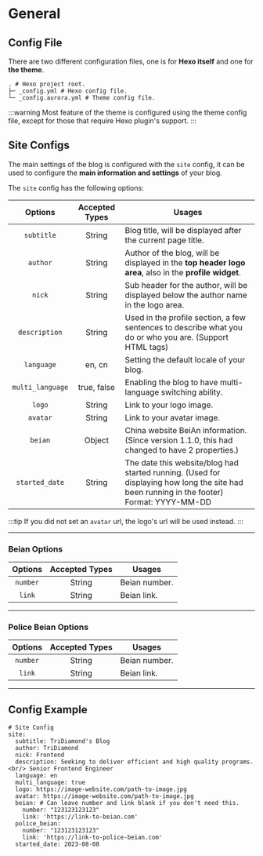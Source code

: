 # General

## Config File

There are two different configuration files, one is for **Hexo itself** and one for **the theme**.

```shell:no-line-numbers
. # Hexo project root.
├─ _config.yml # Hexo config file.
└─ _config.aurora.yml # Theme config file.
```

:::warning
Most feature of the theme is configured using the theme config file, except for those that require Hexo plugin's support.
:::

## Site Configs

The main settings of the blog is configured with the `site` config, it can be used to configure the **main information and settings** of your blog.

The `site` config has the following options:

|     Options      | Accepted Types | Usages                                                                                                                                    |
| :--------------: | :------------: | ----------------------------------------------------------------------------------------------------------------------------------------- |
|    `subtitle`    |     String     | Blog title, will be displayed after the current page title.                                                                               |
|     `author`     |     String     | Author of the blog, will be displayed in the **top header logo area**, also in the **profile widget**.                                    |
|      `nick`      |     String     | Sub header for the author, will be displayed below the author name in the logo area.                                                      |
|  `description`   |     String     | Used in the profile section, a few sentences to describe what you do or who you are. (Support HTML tags)                                  |
|    `language`    |     en, cn     | Setting the default locale of your blog.                                                                                                  |
| `multi_language` |  true, false   | Enabling the blog to have multi-language switching ability.                                                                               |
|      `logo`      |     String     | Link to your logo image.                                                                                                                  |
|     `avatar`     |     String     | Link to your avatar image.                                                                                                                |
|     `beian`      |     Object     | China website BeiAn information. (Since version 1.1.0, this had changed to have 2 properties.)                                            |
|  `started_date`  |     String     | The date this website/blog had started running. (Used for displaying how long the site had been running in the footer) Format: YYYY-MM-DD |

:::tip
If you did not set an `avatar` url, the logo's url will be used instead.
:::

---

### Beian Options

| Options  | Accepted Types | Usages        |
| :------: | :------------: | ------------- |
| `number` |     String     | Beian number. |
|  `link`  |     String     | Beian link.   |

---

### Police Beian Options

| Options  | Accepted Types | Usages        |
| :------: | :------------: | ------------- |
| `number` |     String     | Beian number. |
|  `link`  |     String     | Beian link.   |

---

## Config Example

```yaml:no-line-numbers
# Site Config
site:
  subtitle: TriDiamond's Blog
  author: TriDiamond
  nick: Frontend
  description: Seeking to deliver efficient and high quality programs. <br/> Senior Frontend Engineer
  language: en
  multi_language: true
  logo: https://image-website.com/path-to-image.jpg
  avatar: https://image-website.com/path-to-image.jpg
  beian: # Can leave number and link blank if you don't need this.
    number: "123123123123"
    link: 'https://link-to-beian.com'
  police_beian:
    number: "123123123123"
    link: 'https://link-to-police-beian.com'
  started_date: 2023-08-08
```
